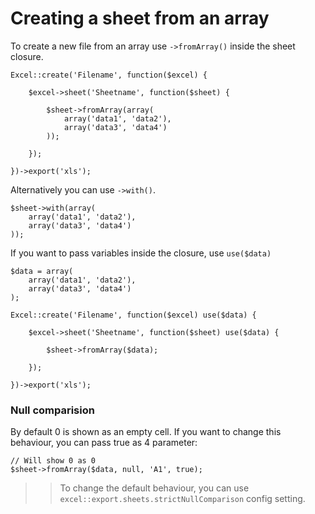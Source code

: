 # Creating a sheet from an array

To create a new file from an array use `->fromArray()` inside the sheet closure.

    Excel::create('Filename', function($excel) {

        $excel->sheet('Sheetname', function($sheet) {

            $sheet->fromArray(array(
                array('data1', 'data2'),
                array('data3', 'data4')
            ));

        });

    })->export('xls');

Alternatively you can use `->with()`.

    $sheet->with(array(
        array('data1', 'data2'),
        array('data3', 'data4')
    ));

If you want to pass variables inside the closure, use `use($data)`

    $data = array(
        array('data1', 'data2'),
        array('data3', 'data4')
    );

    Excel::create('Filename', function($excel) use($data) {

        $excel->sheet('Sheetname', function($sheet) use($data) {

            $sheet->fromArray($data);

        });

    })->export('xls');

### Null comparision

By default 0 is shown as an empty cell. If you want to change this behaviour, you can pass true as 4 parameter:

    // Will show 0 as 0
    $sheet->fromArray($data, null, 'A1', true);

>> To change the default behaviour, you can use `excel::export.sheets.strictNullComparison` config setting.